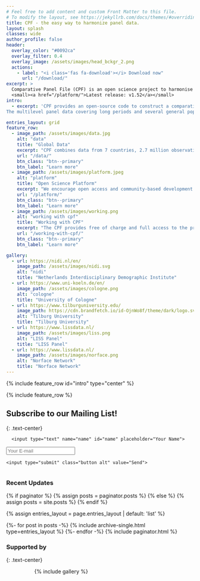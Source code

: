 ```yaml
---
# Feel free to add content and custom Front Matter to this file.
# To modify the layout, see https://jekyllrb.com/docs/themes/#overriding-theme-defaults
title: CPF - the easy way to harmonize panel data.
layout: splash
classes: wide
author_profile: false
header:
  overlay_color: "#0092ca"
  overlay_filter: 0.4
  overlay_image: /assets/images/head_bckgr_2.png
  actions:
    - label: "<i class='fas fa-download'></i> Download now"
      url: "/download/"
excerpt: >
  Comparative Panel File (CPF) is an open science project to harmonise the world’s major and longest-running household panel surveys from seven countries.<br/>
  <small><a href="/platform/">Latest release: v1.52</a></small>
intro: 
  - excerpt: 'CPF provides an open-source code to construct a comparative dataset based on the original data from the household panel surveys.<br/>
The multilevel panel data covering long periods and several general population surveys allow analysing individual trajectories, time trends, contextual effects and country differences. '

entries_layout: grid
feature_row:
  - image_path: /assets/images/data.jpg
    alt: "data"
    title: "Global Data"
    excerpt: "CPF combines data from 7 countries, 2.7 million observations from almost 360,000 respondents."
    url: "/data/"
    btn_class: "btn--primary"
    btn_label: "Learn more"
  - image_path: /assets/images/platform.jpeg
    alt: "platform"
    title: "Open Science Platform"
    excerpt: "We encourage open access and community-based development - anyone can contribute to the project."
    url: "/platform/"
    btn_class: "btn--primary"
    btn_label: "Learn more"
  - image_path: /assets/images/working.png
    alt: "working with cpf"
    title: "Working with CPF"
    excerpt: "The CPF provides free of charge and full access to the programming code. Try it yourself!"
    url: "/working-with-cpf/"
    btn_class: "btn--primary"
    btn_label: "Learn more" 

gallery:
  - url: https://nidi.nl/en/
    image_path: /assets/images/nidi.svg
    alt: "nidi"
    title: "Netherlands Interdisciplinary Demographic Institute"
  - url: https://www.uni-koeln.de/en/
    image_path: /assets/images/cologne.png
    alt: "cologne"
    title: "University of Cologne"
  - url: https://www.tilburguniversity.edu/
    image_path: https://cdn.brandfetch.io/id-OjnWo8f/theme/dark/logo.svg?c=1dxbfHSJFAPEGdCLU4o5B
    alt: "Tilburg University"
    title: "Tilburg University"
  - url: https://www.lissdata.nl/
    image_path: /assets/images/liss.png
    alt: "LISS Panel"
    title: "LISS Panel"
  - url: https://www.lissdata.nl/
    image_path: /assets/images/norface.png
    alt: "Norface Network"
    title: "Norface Network"
---
```


{% include feature_row id="intro" type="center" %}

{% include feature_row %}

<!-- modify this form HTML and place wherever you want your form -->
<section id="cta" class="wrapper style3" markdown="1">


## Subscribe to our Mailing List!
{: .text-center}

<form
  action="https://formspree.io/f/mjkyjgkd"
  method="POST"
class="container"
>
<div class="row">

  <div class="col-5 col-6-narrow col-12-mobilep">

      <input type="text" name="name" id="name" placeholder="Your Name">
  </div>

  <div class="col-5 col-6-narrow col-12-mobilep">
      <input type="email" name="email" id="email" placeholder="Your E-mail">
  </div>

  <!-- your other form fields go here -->
  <div class="col-2 col-12-narrow col-12-mobilep">

    <input type="submit" class="button alt" value="Send"> 
  </div>

</div>

</form>

</section>


<div markdown="1" style="display: flow-root">

<h3 class="archive__subtitle">Recent Updates</h3>

{% if paginator %}
  {% assign posts = paginator.posts %}
{% else %}
  {% assign posts = site.posts %}
{% endif %}

{% assign entries_layout = page.entries_layout | default: 'list' %}
<div class="entries-{{ entries_layout }}">
{%- for post in posts -%}
  {% include archive-single.html type=entries_layout %}
{%- endfor -%}
{% include paginator.html %}

</div>
</div>

### Supported by
{: .text-center}
<div style="width: 70%; margin-left: auto; margin-right: auto;" markdown="1">

{% include gallery %}
</div>
